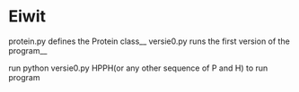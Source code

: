 # Eiwit
protein.py defines the Protein class__
versie0.py runs the first version of the program__</br>

run python versie0.py HPPH(or any other sequence of P and H) to run program
